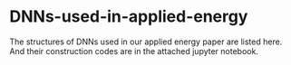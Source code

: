 # DNNs-used-in-applied-energy
The structures of DNNs used in our applied energy paper are listed here. And their construction codes are in the attached jupyter notebook.

